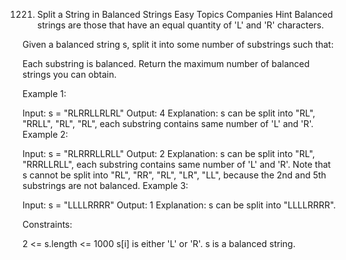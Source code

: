 1221. Split a String in Balanced Strings
Easy
Topics
Companies
Hint
Balanced strings are those that have an equal quantity of 'L' and 'R' characters.

Given a balanced string s, split it into some number of substrings such that:

Each substring is balanced.
Return the maximum number of balanced strings you can obtain.

 

Example 1:

Input: s = "RLRRLLRLRL"
Output: 4
Explanation: s can be split into "RL", "RRLL", "RL", "RL", each substring contains same number of 'L' and 'R'.
Example 2:

Input: s = "RLRRRLLRLL"
Output: 2
Explanation: s can be split into "RL", "RRRLLRLL", each substring contains same number of 'L' and 'R'.
Note that s cannot be split into "RL", "RR", "RL", "LR", "LL", because the 2nd and 5th substrings are not balanced.
Example 3:

Input: s = "LLLLRRRR"
Output: 1
Explanation: s can be split into "LLLLRRRR".
 

Constraints:

2 <= s.length <= 1000
s[i] is either 'L' or 'R'.
s is a balanced string.